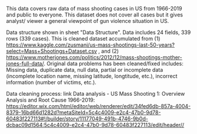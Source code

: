 This data covers raw data of mass shooting cases in US from 1966-2019 and public to everyone. This dataset does not cover all cases but it gives analyst/ viewer a general viewpoint of gun violence situation in US. 

Data structure shown in sheet "Data Structure". Data includes 24 fields, 339 rows (339 cases). This is cleaned dataset accumulated from (1) https://www.kaggle.com/zusmani/us-mass-shootings-last-50-years?select=Mass+Shootings+Dataset.csv , and (2) https://www.motherjones.com/politics/2012/12/mass-shootings-mother-jones-full-data/. Original data problems has been cleaned/fixed includes: Missing data, duplicate data, null data, partial or incomplete data (incomplete location name, missing latitude, longtitude, etc.), incorrect information (number of victims, etc.).

Data cleaning process: link
Data analysis - US Mass Shooting 1: Overview Analysis and Root Cause 1966-2019: https://editor.wix.com/html/editor/web/renderer/edit/34fed6db-857a-4004-8379-16bd66d1282d?metaSiteId=5c4c4009-e2c4-47b0-9d78-60483f227113#!/builder/story/11177049-491b-4746-9b0d-dcbac09d1564:5c4c4009-e2c4-47b0-9d78-60483f227113/edit/header//
